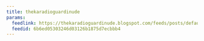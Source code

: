 ```yaml
---
title: thekaradioguardinude
params:
  feedlink: https://thekaradioguardinude.blogspot.com/feeds/posts/default
  feedid: 6b6ed05303246d03126b1875d7ecbbb4
---
```

